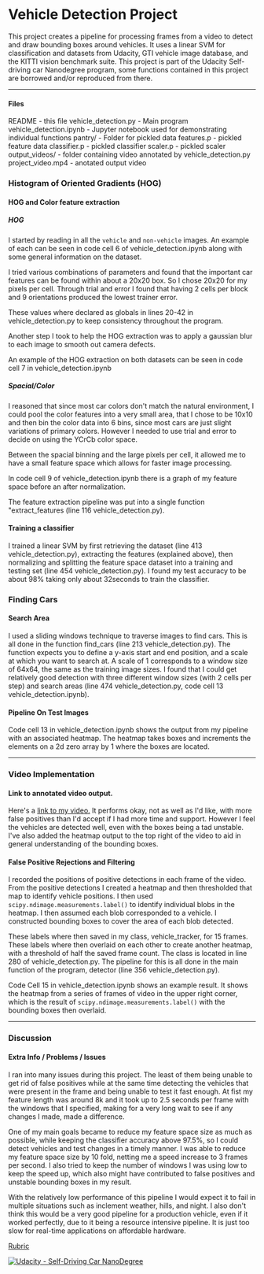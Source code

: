 # **Vehicle Detection Project**

This project creates a pipeline for processing frames from a video to detect and draw bounding boxes around vehicles. It uses a linear SVM for classification and datasets from Udacity,  GTI vehicle image database, and the KITTI vision benchmark suite.  This project is part of the Udacity Self-driving car Nanodegree program, some functions contained in this project are borrowed and/or reproduced from there. 

---
#### Files
README - this file
vehicle_detection.py - Main program
vehicle_detection.ipynb - Jupyter notebook used for demonstrating individual functions
pantry/ - Folder for pickled data
     features.p - pickled feature data
     classifier.p - pickled classifier
     scaler.p - pickled scaler
output_videos/  - folder containing video annotated by vehicle_detection.py  
     project_video.mp4 - anotated output video


### Histogram of Oriented Gradients (HOG)

#### HOG and Color feature extraction
##### **HOG**

I started by reading in all the `vehicle` and `non-vehicle` images.  An example of each can be seen in code cell 6 of vehicle_detection.ipynb along with some general information on the dataset. 

I tried various combinations of parameters and found that the important car features can be found within about a 20x20 box. So I chose 20x20 for my pixels per cell. Through trial and error I found that having 2 cells per block and 9 orientations produced the lowest trainer error.

These values where declared as globals in lines 20-42 in vehicle_detection.py to keep consistency throughout the program.

Another step I took to help the HOG extraction was to apply a gaussian blur to each image to smooth out camera defects. 

An example of the HOG extraction on both datasets can be seen in code cell 7 in vehicle_detection.ipynb

##### **Spacial/Color**
I reasoned that since most car colors don't match the natural environment, I could pool the color features into a very small area, that I chose to be 10x10 and then bin the color data into 6 bins, since most cars are just slight variations of primary colors. However I needed to use trial and error to decide on using the YCrCb color space. 

Between the spacial binning and the large pixels per cell, it allowed me to have a small feature space which allows for faster image processing. 

In code cell 9 of vehicle_detection.ipynb there is a graph of my feature space before an after normalization. 

The feature extraction pipeline was put into a single function "extract_features (line 116 vehicle_detection.py). 


#### Training a classifier 

I trained a linear SVM by first retrieving the dataset (line 413 vehicle_detection.py), extracting the features (explained above), then normalizing and splitting the feature space dataset into a training and testing set (line 454 vehicle_detection.py). I found my test accuracy to be about 98% taking only about 32seconds to train the classifier. 

### Finding Cars

####  Search Area

I used a sliding windows technique to traverse images to find cars. This is all done in the function find_cars (line 213 vehicle_detection.py). The function expects you to define a y-axis start and end position, and a scale at which you want to search at. A scale of 1 corresponds to a window size of 64x64, the same as the training image sizes. I found that I could get relatively good detection with three different window sizes (with 2 cells per step) and search areas (line 474 vehicle_detection.py, code cell 13 vehicle_detection.ipynb). 


#### Pipeline On Test Images

Code cell 13 in vehicle_detection.ipynb shows the output from my pipeline with an associated heatmap. The heatmap takes boxes and increments the elements on a 2d zero array by 1 where the boxes are located. 

---

### Video Implementation

#### Link to annotated video output. 

Here's a [link to my video.](./video_out/proj_video_out.mp4)
It performs okay, not as well as I'd like, with more false positives than I'd accept if I had more time and support. However I feel the vehicles are detected well, even with the boxes being a tad unstable. I've also added the heatmap output to the top right of the video to aid in general understanding of the bounding boxes.


#### False Positive Rejections and Filtering

I recorded the positions of positive detections in each frame of the video.  From the positive detections I created a heatmap and then thresholded that map to identify vehicle positions.  I then used `scipy.ndimage.measurements.label()` to identify individual blobs in the heatmap.  I then assumed each blob corresponded to a vehicle.  I constructed bounding boxes to cover the area of each blob detected. 

These labels where then saved in my class, vehicle_tracker, for 15 frames. These labels where then overlaid on each other to create another heatmap, with a threshold of half the saved frame count. The class is located in line 280 of vehicle_detection.py.
The pipeline for this is all done in the main function of the program, detector (line 356 vehicle_detection.py). 

Code Cell 15 in vehicle_detection.ipynb shows an example result. It shows the heatmap from a series of frames of video in the upper right corner, which is the result of `scipy.ndimage.measurements.label()` with the bounding boxes then overlaid.

---

### Discussion

#### Extra Info / Problems / Issues 

I ran into many issues during this project. The least of them being unable to get rid of false positives while at the same time detecting the vehicles that were present in the frame and being unable to test it fast enough. At fist my feature length was around 8k and it took up to 2.5 seconds per frame with the windows that I specified, making for a very long wait to see if any changes I made, made a difference.

One of my main goals became to reduce my feature space size as much as possible, while keeping the classifier accuracy above 97.5%, so I could detect vehicles and test changes in a timely manner. I was able to reduce my feature space size by 10 fold, netting me a speed increase to 3 frames per second. I also tried to keep the number of windows I was using low to keep the speed up, which also might have contributed to false positives and unstable bounding boxes in my result. 

With the relatively low performance of this pipeline I would expect it to fail in multiple situations such as inclement weather, hills, and night. I also don't think this would be a very good pipeline for a production vehicle, even if it worked perfectly, due to it being a resource intensive pipeline. It is just too slow for real-time applications on affordable hardware. 

[Rubric](https://review.udacity.com/#!/rubrics/513/view) 

[![Udacity - Self-Driving Car NanoDegree](https://s3.amazonaws.com/udacity-sdc/github/shield-carnd.svg)](http://www.udacity.com/drive)